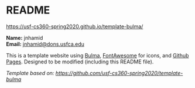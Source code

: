 # README

<https://usf-cs360-spring2020.github.io/template-bulma/>


**Name:** jnhamid  
**Email:** <jnhamid@dons.usfca.edu>

This is a template website using [Bulma](https://bulma.io/), [FontAwesome](https://origin.fontawesome.com/) for icons, and [Github Pages](). Designed to be modified (including this README file).

*Template based on: <https://github.com/usf-cs360-spring2020/template-bulma>*
